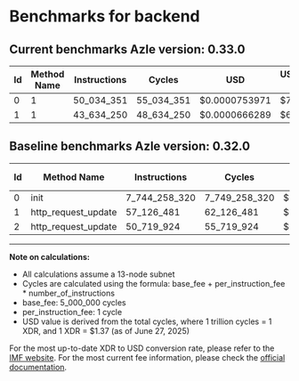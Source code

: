 # Benchmarks for backend

## Current benchmarks Azle version: 0.33.0
| Id | Method Name | Instructions | Cycles | USD | USD/Million Calls | Change |
|-----------|-------------|------------|--------|-----|--------------|-------|
| 0 | 1 | 50_034_351 | 55_034_351 | $0.0000753971 | $75.39 | <font color="green">-7_694_223_969</font> |
| 1 | 1 | 43_634_250 | 48_634_250 | $0.0000666289 | $66.62 | <font color="green">-13_492_231</font> |

## Baseline benchmarks Azle version: 0.32.0
| Id | Method Name | Instructions | Cycles | USD | USD/Million Calls |
|-----------|-------------|------------|--------|-----|--------------|
| 0 | init | 7_744_258_320 | 7_749_258_320 | $0.0106164839 | $10_616.48 |
| 1 | http_request_update | 57_126_481 | 62_126_481 | $0.0000851133 | $85.11 |
| 2 | http_request_update | 50_719_924 | 55_719_924 | $0.0000763363 | $76.33 |



---

**Note on calculations:**
- All calculations assume a 13-node subnet
- Cycles are calculated using the formula: base_fee + per_instruction_fee \* number_of_instructions
- base_fee: 5_000_000 cycles
- per_instruction_fee: 1 cycle
- USD value is derived from the total cycles, where 1 trillion cycles = 1 XDR, and 1 XDR = $1.37 (as of June 27, 2025)

For the most up-to-date XDR to USD conversion rate, please refer to the [IMF website](https://www.imf.org/external/np/fin/data/rms_sdrv.aspx).
For the most current fee information, please check the [official documentation](https://internetcomputer.org/docs/references/cycles-cost-formulas).